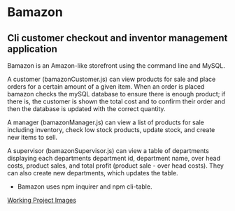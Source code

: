 # Bamazon 

## Cli customer checkout and inventor management application

Bamazon is an Amazon-like storefront using the command line and MySQL.

A customer (bamazonCustomer.js) can view products for sale and place orders for a certain amount of a given item.
When an order is placed bamazon checks the mySQL database to ensure there is enough product; if there is, the customer
is shown the total cost and to confirm their order and then the database is updated with the correct quantity.

A manager (bamazonManager.js) can view a list of products for sale including inventory, check low stock products, update stock,
and create new items to sell.

A supervisor (bamazonSupervisor.js) can view a table of departments displaying each departments department id,
department name, over head costs, product sales, and total profit (product sale - over head costs).
They can also create new departments, which updates the table.


* Bamazon uses npm inquirer and npm cli-table.


[Working Project Images](https://drive.google.com/drive/folders/1n008tzaPhF99H1a2ZLsle4BqUFEtz6Rk?usp=sharing)
